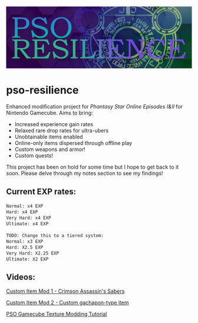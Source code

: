 ![PSO Resilience Banner](https://github.com/choogiesaur/pso-resilience/blob/master/resources/psor_banner_large.png)
# pso-resilience
Enhanced modification project for *Phantasy Star Online Episodes I&II* for Nintendo Gamecube. Aims to bring:
- Increased experience gain rates
- Relaxed rare drop rates for ultra-ubers
- Unobtainable items enabled
- Online-only items dispersed through offline play
- Custom weapons and armor!
- Custom quests!

This project has been on hold for some time but I hope to get back to it soon. Please delve through my notes section to see my findings!

## Current EXP rates:
```
Normal: x4 EXP
Hard: x4 EXP
Very Hard: x4 EXP
Ultimate: x4 EXP

TODO: Change this to a tiered system:
Normal: x3 EXP
Hard: X2.5 EXP
Very Hard: X2.25 EXP
Ultimate: X2 EXP
```
## Videos:
[Custom Item Mod 1 - Crimson Assassin's Sabers](https://www.youtube.com/watch?v=hz6xePR5fhw)

[Custom Item Mod 2 - Custom gachapon-type item](https://www.youtube.com/watch?v=YomfU2Daxr4)

[PSO Gamecube Texture Modding Tutorial](https://youtu.be/EdiDt-sgjXk)
